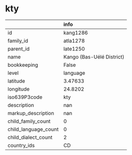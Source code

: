 # kty
|                      | info                      |
|:---------------------|:--------------------------|
| id                   | kang1286                  |
| family_id            | atla1278                  |
| parent_id            | late1250                  |
| name                 | Kango (Bas-Uélé District) |
| bookkeeping          | False                     |
| level                | language                  |
| latitude             | 3.47633                   |
| longitude            | 24.8202                   |
| iso639P3code         | kty                       |
| description          | nan                       |
| markup_description   | nan                       |
| child_family_count   | 0                         |
| child_language_count | 0                         |
| child_dialect_count  | 2                         |
| country_ids          | CD                        |
